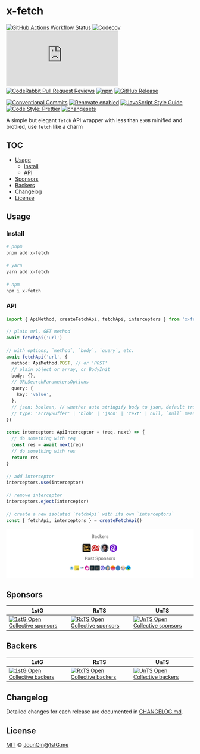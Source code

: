 # x-fetch

[![GitHub Actions Workflow Status](https://img.shields.io/github/actions/workflow/status/un-ts/x-fetch/ci.yml?branch=main)](https://github.com/un-ts/x-fetch/actions/workflows/ci.yml?query=branch%3Amain)
[![Codecov](https://img.shields.io/codecov/c/github/un-ts/x-fetch.svg)](https://codecov.io/gh/un-ts/x-fetch)
[![type-coverage](https://img.shields.io/badge/dynamic/json.svg?label=type-coverage&prefix=%E2%89%A5&suffix=%&query=$.typeCoverage.atLeast&uri=https%3A%2F%2Fraw.githubusercontent.com%2Fun-ts%2Fx-fetch%2Fmain%2Fpackage.json)](https://github.com/plantain-00/type-coverage)
[![CodeRabbit Pull Request Reviews](https://img.shields.io/coderabbit/prs/github/un-ts/x-fetch)](https://coderabbit.ai)
[![npm](https://img.shields.io/npm/v/x-fetch.svg)](https://www.npmjs.com/package/x-fetch)
[![GitHub Release](https://img.shields.io/github/release/un-ts/x-fetch)](https://github.com/un-ts/x-fetch/releases)

[![Conventional Commits](https://img.shields.io/badge/conventional%20commits-1.0.0-yellow.svg)](https://conventionalcommits.org)
[![Renovate enabled](https://img.shields.io/badge/renovate-enabled-brightgreen.svg)](https://renovatebot.com)
[![JavaScript Style Guide](https://img.shields.io/badge/code_style-standard-brightgreen.svg)](https://standardjs.com)
[![Code Style: Prettier](https://img.shields.io/badge/code_style-prettier-ff69b4.svg)](https://github.com/prettier/prettier)
[![changesets](https://img.shields.io/badge/maintained%20with-changesets-176de3.svg)](https://github.com/changesets/changesets)

A simple but elegant `fetch` API wrapper with less than `850B` minified and brotlied, use `fetch` like a charm

## TOC <!-- omit in toc -->

- [Usage](#usage)
  - [Install](#install)
  - [API](#api)
- [Sponsors](#sponsors)
- [Backers](#backers)
- [Changelog](#changelog)
- [License](#license)

## Usage

### Install

```sh
# pnpm
pnpm add x-fetch

# yarn
yarn add x-fetch

# npm
npm i x-fetch
```

### API

```ts
import { ApiMethod, createFetchApi, fetchApi, interceptors } from 'x-fetch'

// plain url, GET method
await fetchApi('url')

// with options, `method`, `body`, `query`, etc.
await fetchApi('url', {
  method: ApiMethod.POST, // or 'POST'
  // plain object or array, or BodyInit
  body: {},
  // URLSearchParametersOptions
  query: {
    key: 'value',
  },
  // json: boolean, // whether auto stringify body to json, default true for plain object or array, otherwise false
  // type: 'arrayBuffer' | 'blob' | 'json' | 'text' | null, `null` means plain `Response`
})

const interceptor: ApiInterceptor = (req, next) => {
  // do something with req
  const res = await next(req)
  // do something with res
  return res
}

// add interceptor
interceptors.use(interceptor)

// remove interceptor
interceptors.eject(interceptor)

// create a new isolated `fetchApi` with its own `interceptors`
const { fetchApi, interceptors } = createFetchApi()
```

[![Sponsors](https://raw.githubusercontent.com/1stG/static/master/sponsors.svg)](https://github.com/sponsors/JounQin)

## Sponsors

| 1stG                                                                                                                   | RxTS                                                                                                                   | UnTS                                                                                                                   |
| ---------------------------------------------------------------------------------------------------------------------- | ---------------------------------------------------------------------------------------------------------------------- | ---------------------------------------------------------------------------------------------------------------------- |
| [![1stG Open Collective sponsors](https://opencollective.com/1stG/organizations.svg)](https://opencollective.com/1stG) | [![RxTS Open Collective sponsors](https://opencollective.com/rxts/organizations.svg)](https://opencollective.com/rxts) | [![UnTS Open Collective sponsors](https://opencollective.com/unts/organizations.svg)](https://opencollective.com/unts) |

## Backers

| 1stG                                                                                                                | RxTS                                                                                                                | UnTS                                                                                                                |
| ------------------------------------------------------------------------------------------------------------------- | ------------------------------------------------------------------------------------------------------------------- | ------------------------------------------------------------------------------------------------------------------- |
| [![1stG Open Collective backers](https://opencollective.com/1stG/individuals.svg)](https://opencollective.com/1stG) | [![RxTS Open Collective backers](https://opencollective.com/rxts/individuals.svg)](https://opencollective.com/rxts) | [![UnTS Open Collective backers](https://opencollective.com/unts/individuals.svg)](https://opencollective.com/unts) |

## Changelog

Detailed changes for each release are documented in [CHANGELOG.md](./CHANGELOG.md).

## License

[MIT][] © [JounQin][]@[1stG.me][]

[1stG.me]: https://www.1stG.me
[JounQin]: https://GitHub.com/JounQin
[MIT]: http://opensource.org/licenses/MIT
